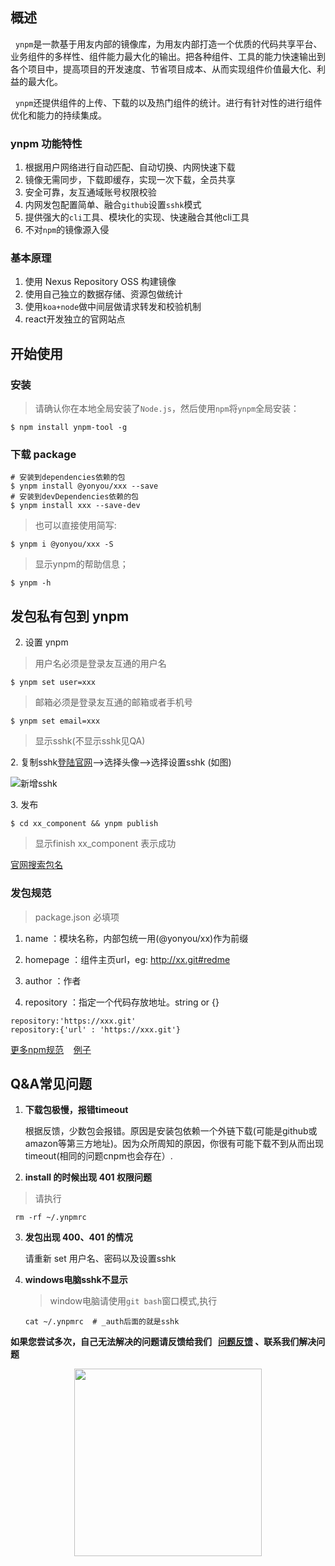 
<h2 id="link1"> 概述 </h2>

&nbsp;&nbsp;`ynpm`是一款基于用友内部的镜像库，为用友内部打造一个优质的代码共享平台、业务组件的多样性、组件能力最大化的输出。把各种组件、工具的能力快速输出到各个项目中，提高项目的开发速度、节省项目成本、从而实现组件价值最大化、利益的最大化。
  
&nbsp;&nbsp;`ynpm`还提供组件的上传、下载的以及热门组件的统计。进行有针对性的进行组件优化和能力的持续集成。


### ynpm 功能特性

 1. 根据用户网络进行自动匹配、自动切换、内网快速下载
 2. 镜像无需同步，下载即缓存，实现一次下载，全员共享
 3. 安全可靠，友互通域账号权限校验
 4. 内网发包配置简单、融合`github`设置`sshk`模式
 5. 提供强大的`cli`工具、模块化的实现、快速融合其他cli工具
 6. 不对`npm`的镜像源入侵
  
### 基本原理

 1. 使用 Nexus Repository OSS 构建镜像
 2. 使用自己独立的数据存储、资源包做统计
 3. 使用`koa+node`做中间层做请求转发和校验机制
 4. react开发独立的官网站点

## 开始使用

<h3 id="link2"> 安装 </h3>

>请确认你在本地全局安装了`Node.js`，然后使用`npm`将`ynpm`全局安装：

```
$ npm install ynpm-tool -g	
```

<h3 id="link3"> 下载 package </h3>

```
# 安装到dependencies依赖的包 
$ ynpm install @yonyou/xxx --save
# 安装到devDependencies依赖的包 
$ ynpm install xxx --save-dev
```

>也可以直接使用简写:

```
$ ynpm i @yonyou/xxx -S
```

>显示ynpm的帮助信息；

```
$ ynpm -h
```

## 发包私有包到 ynpm

2. 设置 ynpm

>用户名必须是登录友互通的用户名

```
$ ynpm set user=xxx
```

>邮箱必须是登录友互通的邮箱或者手机号

```
$ ynpm set email=xxx

```
>显示sshk(不显示sshk见QA)

2.&nbsp;复制sshk[登陆官网](https://package.yonyoucloud.com/)-->选择头像-->选择设置sshk (如图)

![新增sshk](http://iuap-design-cdn.oss-cn-beijing.aliyuncs.com/static/ynpm/image/8194969-cda1b44fc7272cab.jpeg)

3.&nbsp;发布

```
$ cd xx_component && ynpm publish
```

>显示finish xx_component 表示成功

 [官网搜索包名](https://package.yonyoucloud.com)

 
<h3 id="link4"> 发包规范 </h3>
  
  > package.json 必填项

1. name ：模块名称，内部包统一用(@yonyou/xx)作为前缀

2. homepage ：组件主页url，eg: http://xx.git#redme

3. author ：作者

3. repository ：指定一个代码存放地址。string or {}

  ```
  repository:'https://xxx.git' 
  repository:{'url' : 'https://xxx.git'}
  ```
[更多npm规范](https://docs.npmjs.com/files/package.json)   &nbsp;&nbsp; [例子](https://github.com/tinper-acs/ac-button/blob/master/package.json)


	 
<h2 id="link5"> Q&A常见问题 </h2>


1. <strong>下载包极慢，报错timeout</strong>
    
    根据反馈，少数包会报错。原因是安装包依赖一个外链下载(可能是github或amazon等第三方地址)。因为众所周知的原因，你很有可能下载不到从而出现timeout(相同的问题cnpm也会存在）.

2. <strong>install 的时候出现 401 权限问题</strong>
  
  >请执行   
  
  ```
   rm -rf ~/.ynpmrc
  ```
3. <strong>发包出现 400、401 的情况</strong>

    请重新 set 用户名、密码以及设置sshk
   
4. <strong>windows电脑sshk不显示</strong>
    > window电脑请使用`git bash`窗口模式,执行
    
    ```
    cat ~/.ynpmrc  # _auth后面的就是sshk
    ```
<strong>如果您尝试多次，自己无法解决的问题请反馈给我们 &nbsp; 
[问题反馈](https://github.com/iuap-design/ynpm-tool/issues) 、联系我们解决问题</strong> 

<center>
  <img src="http://iuap-design-cdn.oss-cn-beijing.aliyuncs.com/static/ynpm/image/team2001.png" width="300" hegiht="100" align=center /></center>



